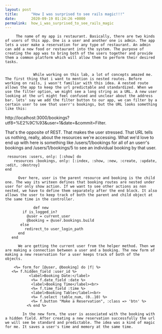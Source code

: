 ```yaml
---
layout: post
title:      "How I was surprised to see rails magic!!!"
date:       2020-09-19 01:24:26 +0000
permalink:  how_i_was_surprised_to_see_rails_magic
---
```



         The name of my app is restaurant. Basically, there are two kinds of users of this app. One is a user and another one is admin. The app lets a user make a reservation for any type of restaurant. An admin can add a new food or restaurant into the system. The purpose of creating the app was to bring both of the users together and provide them a common platform which will allow them to perform their desired tasks.

         
				 While working on this lab, a lot of concepts amazed me. The first thing that i want to mention is nested routes. Before working on rails, i wasn't familiar with this idea. A nested route allows the app to keep the url predictable and standardized. When we use the filter option, we might see a long string as a URL. A new user looking at the url might feel confused and unclear about the address bar. lets' say we add the filter button to our app, we can filter by a certain user to see that userr's bookings, but the URL looks something like this:
http://localhost:3000/bookings?utf8=%E2%9C%93&user=1&date=&commit=Filter. 

That's the opposite of REST. That makes the user stressed. That URL tells us nothing, really, about the resources we're accessing. What we'd love to end up with here is something like /users/1/bookings for all of an userr's bookings and /users/1/bookings/5 to see an individual booking by that user.

     resources :users, only: [:show] do 
        resources :bookings, only: [:index, :show, :new, :create, :update, :edit, :destroy]
    end
		
	      Over here, user is the parent resource and booking is the child one. The way its writeen defines that booking routes are nested under user for only show action. If we want to see other actions as non nested, we have to define them separately after the end block. It also allows the user to keep track of both the parent and child object at the same time in the controller. 
				
				 def new 
            if is_logged_in?
              @user = current_user 
              @booking = @user.bookings.build
           else 
             redirect_to user_login_path 
          end 
       end 
		
		  We are getting the current user from the helper method. Then we are making a connection between a user and a booking. The new form of making a new reservation for a user keeps track of both of the objects.
		
		<%= form_for [@user, @booking] do |f| %>
       <%= f.hidden_field :user_id %>
               <label>Booking Date:</label>
                <%= f.date_field :date %>
                <label>Booking Time</label><br>
                <%= f.time_field :time %>
                <label>Booking Table</label><br>
                <%= f.select :table_num, (0..10) %>
                <%= f.button "Make a Reservation", :class => 'btn' %>
              <% end %>
				 
			In the new form, the user is associated with the booking with a hidden field. After creating a new reservation successfully the url we will see be standard and predictable. The idea was a kind of magic for me. It saves a user's time and memory at the same time.
